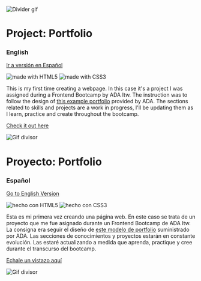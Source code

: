 ![Divider gif](https://media.giphy.com/media/aL6aRLapF5tbZxRTmC/giphy.gif)

<a name="english_version"></a>
# Project: Portfolio
### English
[Ir a versión en Español](#spanish_version)

![made with HTML5](https://img.shields.io/badge/made%20with-HTML5-orange)
![made with CSS3](https://img.shields.io/badge/made%20with-CSS3-blue)

This is my first time creating a webpage. In this case it's a project I was assigned during a Frontend Bootcamp by ADA Itw. The instruction was to follow the design of [this example portfolio](https://frontend-proyecto-portfolio.adaitw.org/) provided by ADA.
The sections related to skills and projects are a work in progress, I'll be updating them as I learn, practice and create throughout the bootcamp.

[Check it out here](https://carosanchezl.github.io/portfolio-ada/)

![Gif divisor](https://media.giphy.com/media/aL6aRLapF5tbZxRTmC/giphy.gif)

<a name="spanish_version"></a>
# Proyecto: Portfolio
### Español
[Go to English Version](#english_version)

![hecho con HTML5](https://img.shields.io/badge/hecho%20con-HTML5-orange)
![hecho con CSS3](https://img.shields.io/badge/hecho%20con-CSS3-blue)

Esta es mi primera vez creando una página web. En este caso se trata de un proyecto que me fue asignado durante un Frontend Bootcamp de ADA Itw. La consigna era seguir el diseño de [este modelo de portfolio](https://frontend-proyecto-portfolio.adaitw.org/) suministrado por ADA.
Las secciones de conocimientos y proyectos estarán en constante evolución. Las estaré actualizando a medida que aprenda, practique y cree durante el transcurso del bootcamp.

[Echale un vistazo aquí](https://carosanchezl.github.io/portfolio-ada/)

![Gif divisor](https://media.giphy.com/media/aL6aRLapF5tbZxRTmC/giphy.gif)